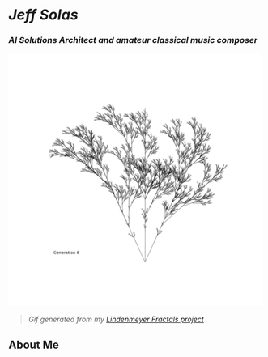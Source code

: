 # ***Jeff Solas***
### *AI Solutions Architect and amateur classical music composer*
<img src="https://github.com/Thelnar/Lindenmayer-Fractals-Web-App/blob/da9024b0a3400ff35814fe41dbb5ad995322445b/static/Example_Fractal.gif" alt="Tree Fractal" width="500"/>  

> *Gif generated from my [Lindenmeyer Fractals project](https://github.com/Thelnar/Lindenmayer-Fractals-Web-App)*

## About Me

<!---
- 👋 Hi, I’m @Thelnar
- 👀 I’m interested in ...
- 🌱 I’m currently learning ...
- 💞️ I’m looking to collaborate on ...
- 📫 How to reach me ...


Thelnar/Thelnar is a ✨ special ✨ repository because its `README.md` (this file) appears on your GitHub profile.
You can click the Preview link to take a look at your changes.
--->
